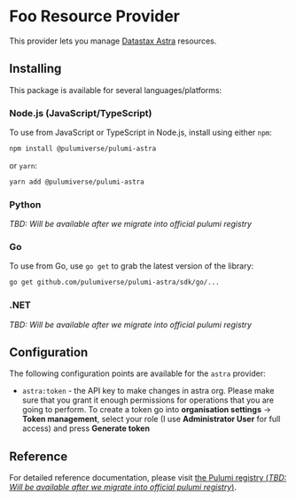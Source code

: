 # Foo Resource Provider

This provider lets you manage [Datastax Astra](https://astra.datastax.com/) resources.

## Installing

This package is available for several languages/platforms:

### Node.js (JavaScript/TypeScript)

To use from JavaScript or TypeScript in Node.js, install using either `npm`:

```bash
npm install @pulumiverse/pulumi-astra
```

or `yarn`:

```bash
yarn add @pulumiverse/pulumi-astra
```

### Python

*TBD: Will be available after we migrate into official pulumi registry*

### Go

To use from Go, use `go get` to grab the latest version of the library:

```bash
go get github.com/pulumiverse/pulumi-astra/sdk/go/...
```

### .NET

*TBD: Will be available after we migrate into official pulumi registry*

## Configuration

The following configuration points are available for the `astra` provider:

- `astra:token` - the API key to make changes in astra org. Please make sure that you grant it enough permissions for operations that you are going to perform. To create a token go into **organisation settings** -> **Token management**, select your role (I use **Administrator User** for full access) and press **Generate token**

## Reference

For detailed reference documentation, please visit [the Pulumi registry (*TBD: Will be available after we migrate into official pulumi registry*)](https://www.pulumi.com/registry/packages/astra/api-docs/).
